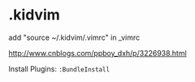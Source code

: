 # .kidvim

add "source ~/.kidvim/.vimrc" in _vimrc

http://www.cnblogs.com/ppboy_dxh/p/3226938.html

Install Plugins:
`:BundleInstall`